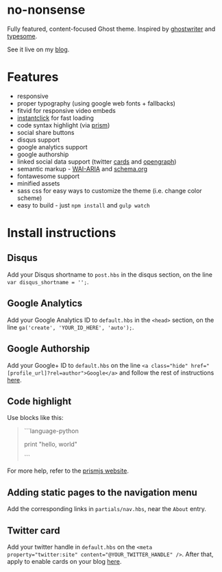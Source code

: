 no-nonsense
===========

Fully featured, content-focused Ghost theme. Inspired by [ghostwriter](https://github.com/roryg/ghostwriter) and [typesome](http://typesome.golem.io/features-list/).

See it live on my [blog](http://www.mihneadb.net).

# Features

- responsive
- proper typography (using google web fonts + fallbacks)
- fitvid for responsive video embeds
- [instantclick](http://instantclick.io/) for fast loading
- code syntax highlight (via [prism](http://prismjs.com/))
- social share buttons
- disqus support
- google analytics support
- google authorship
- linked social data support (twitter [cards](https://dev.twitter.com/docs/cards) and [opengraph](http://ogp.me/))
- semantic markup - [WAI-ARIA](http://www.w3.org/WAI/intro/aria) and [schema.org](http://www.schema.org/)
- fontawesome support
- minified assets
- sass css for easy ways to customize the theme (i.e. change color scheme)
- easy to build - just `npm install` and `gulp watch`



# Install instructions

## Disqus
Add your Disqus shortname to `post.hbs` in the disqus section, on the line `var disqus_shortname = '';`.

## Google Analytics
Add your Google Analytics ID to `default.hbs` in the `<head>` section, on the line `ga('create', 'YOUR_ID_HERE', 'auto');`.

## Google Authorship
Add your Google+ ID to `default.hbs` on the line `<a class="hide" href="[profile_url]?rel=author">Google</a>` and
follow the rest of instructions [here](https://support.google.com/webmasters/answer/1408986?expand=option2).

## Code highlight
Use blocks like this:

<blockquote>
<p>
```language-python
</p><p>
print "hello, world"
</p><p>
```
</p>
</blockquote>

For more help, refer to the [prismjs website](http://prismjs.com).

## Adding static pages to the navigation menu
Add the corresponding links in `partials/nav.hbs`, near the `About` entry.

## Twitter card
Add your twitter handle in `default.hbs` on the `<meta property="twitter:site" content="@YOUR_TWITTER_HANDLE" />`.
After that, apply to enable cards on your blog [here](https://dev.twitter.com/docs/cards/validation/validator).

